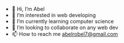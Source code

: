 - 👋 Hi, I’m Abel
- 👀 I’m interested in web developing
- 🌱 I’m currently learning computer science
- 💞️ I’m looking to collaborate on any web dev
- 📫 How to reach me abelrobel7@gmail.com

<!---
itsmeabela/itsmeabela is a ✨ special ✨ repository because its `README.md` (this file) appears on your GitHub profile.
You can click the Preview link to take a look at your changes.
--->
